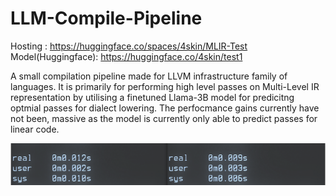 # LLM-Compile-Pipeline
Hosting : https://huggingface.co/spaces/4skin/MLIR-Test
Model(Huggingface): https://huggingface.co/4skin/test1

A small compilation pipeline made for LLVM infrastructure family of languages. It is primarily for performing high level passes on Multi-Level IR representation by utilising a finetuned Llama-3B model for predicitng optmial passes for dialect lowering. The perfocmance gains currently have not been, massive as the model is currently only able to predict passes for linear code.

![screenshot](https://github.com/toxicteddy00077/LLM-Compile-Pipeline/blob/main/assets/Screenshot%20from%202025-06-20%2022-43-04.png)

